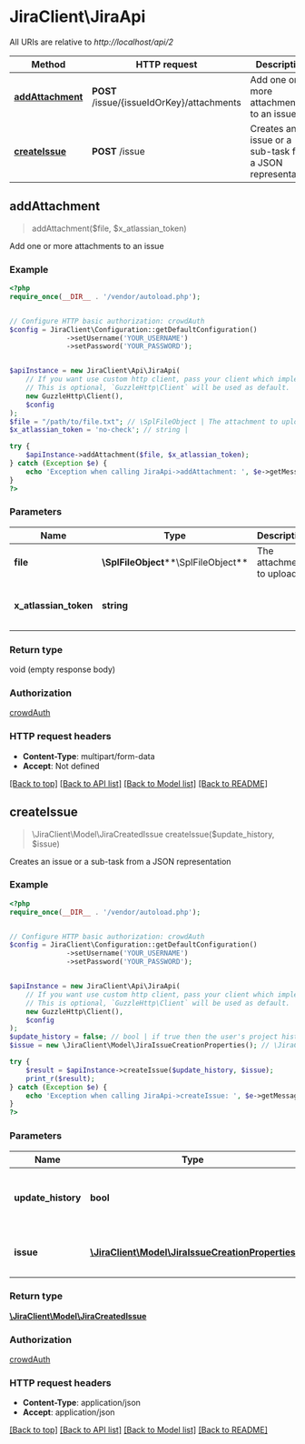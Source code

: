 # JiraClient\JiraApi

All URIs are relative to *http://localhost/api/2*

Method | HTTP request | Description
------------- | ------------- | -------------
[**addAttachment**](JiraApi.md#addAttachment) | **POST** /issue/{issueIdOrKey}/attachments | Add one or more attachments to an issue
[**createIssue**](JiraApi.md#createIssue) | **POST** /issue | Creates an issue or a sub-task from a JSON representation



## addAttachment

> addAttachment($file, $x_atlassian_token)

Add one or more attachments to an issue

### Example

```php
<?php
require_once(__DIR__ . '/vendor/autoload.php');


// Configure HTTP basic authorization: crowdAuth
$config = JiraClient\Configuration::getDefaultConfiguration()
              ->setUsername('YOUR_USERNAME')
              ->setPassword('YOUR_PASSWORD');


$apiInstance = new JiraClient\Api\JiraApi(
    // If you want use custom http client, pass your client which implements `GuzzleHttp\ClientInterface`.
    // This is optional, `GuzzleHttp\Client` will be used as default.
    new GuzzleHttp\Client(),
    $config
);
$file = "/path/to/file.txt"; // \SplFileObject | The attachment to upload
$x_atlassian_token = 'no-check'; // string | 

try {
    $apiInstance->addAttachment($file, $x_atlassian_token);
} catch (Exception $e) {
    echo 'Exception when calling JiraApi->addAttachment: ', $e->getMessage(), PHP_EOL;
}
?>
```

### Parameters


Name | Type | Description  | Notes
------------- | ------------- | ------------- | -------------
 **file** | **\SplFileObject****\SplFileObject**| The attachment to upload |
 **x_atlassian_token** | **string**|  | [optional] [default to &#39;no-check&#39;]

### Return type

void (empty response body)

### Authorization

[crowdAuth](../../README.md#crowdAuth)

### HTTP request headers

- **Content-Type**: multipart/form-data
- **Accept**: Not defined

[[Back to top]](#) [[Back to API list]](../../README.md#documentation-for-api-endpoints)
[[Back to Model list]](../../README.md#documentation-for-models)
[[Back to README]](../../README.md)


## createIssue

> \JiraClient\Model\JiraCreatedIssue createIssue($update_history, $issue)

Creates an issue or a sub-task from a JSON representation

### Example

```php
<?php
require_once(__DIR__ . '/vendor/autoload.php');


// Configure HTTP basic authorization: crowdAuth
$config = JiraClient\Configuration::getDefaultConfiguration()
              ->setUsername('YOUR_USERNAME')
              ->setPassword('YOUR_PASSWORD');


$apiInstance = new JiraClient\Api\JiraApi(
    // If you want use custom http client, pass your client which implements `GuzzleHttp\ClientInterface`.
    // This is optional, `GuzzleHttp\Client` will be used as default.
    new GuzzleHttp\Client(),
    $config
);
$update_history = false; // bool | if true then the user's project history is updated
$issue = new \JiraClient\Model\JiraIssueCreationProperties(); // \JiraClient\Model\JiraIssueCreationProperties | The specification of the issue to create

try {
    $result = $apiInstance->createIssue($update_history, $issue);
    print_r($result);
} catch (Exception $e) {
    echo 'Exception when calling JiraApi->createIssue: ', $e->getMessage(), PHP_EOL;
}
?>
```

### Parameters


Name | Type | Description  | Notes
------------- | ------------- | ------------- | -------------
 **update_history** | **bool**| if true then the user&#39;s project history is updated | [optional] [default to false]
 **issue** | [**\JiraClient\Model\JiraIssueCreationProperties**](../Model/JiraIssueCreationProperties.md)| The specification of the issue to create | [optional]

### Return type

[**\JiraClient\Model\JiraCreatedIssue**](../Model/JiraCreatedIssue.md)

### Authorization

[crowdAuth](../../README.md#crowdAuth)

### HTTP request headers

- **Content-Type**: application/json
- **Accept**: application/json

[[Back to top]](#) [[Back to API list]](../../README.md#documentation-for-api-endpoints)
[[Back to Model list]](../../README.md#documentation-for-models)
[[Back to README]](../../README.md)

